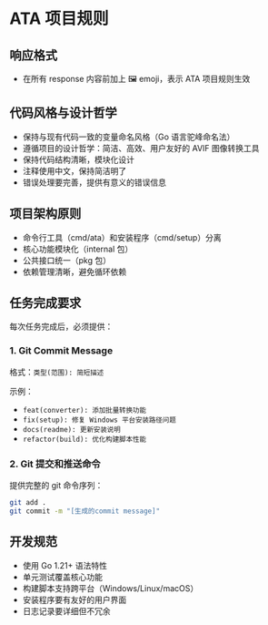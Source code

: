 # ATA 项目规则

## 响应格式
- 在所有 response 内容前加上 🖼️ emoji，表示 ATA 项目规则生效

## 代码风格与设计哲学
- 保持与现有代码一致的变量命名风格（Go 语言驼峰命名法）
- 遵循项目的设计哲学：简洁、高效、用户友好的 AVIF 图像转换工具
- 保持代码结构清晰，模块化设计
- 注释使用中文，保持简洁明了
- 错误处理要完善，提供有意义的错误信息

## 项目架构原则
- 命令行工具（cmd/ata）和安装程序（cmd/setup）分离
- 核心功能模块化（internal 包）
- 公共接口统一（pkg 包）
- 依赖管理清晰，避免循环依赖

## 任务完成要求
每次任务完成后，必须提供：

### 1. Git Commit Message
格式：`类型(范围): 简短描述`

示例：
- `feat(converter): 添加批量转换功能`
- `fix(setup): 修复 Windows 平台安装路径问题`
- `docs(readme): 更新安装说明`
- `refactor(build): 优化构建脚本性能`

### 2. Git 提交和推送命令
提供完整的 git 命令序列：
```bash
git add .
git commit -m "[生成的commit message]"
```

## 开发规范
- 使用 Go 1.21+ 语法特性
- 单元测试覆盖核心功能
- 构建脚本支持跨平台（Windows/Linux/macOS）
- 安装程序要有友好的用户界面
- 日志记录要详细但不冗余